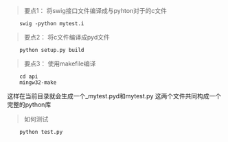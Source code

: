 
>要点1：
将swig接口文件编译成与pyhton对于的c文件  
        
        swig -python mytest.i

>要点2：
将c文件编译成pyd文件
    
        python setup.py build

>要点3：
使用makefile编译

        cd api
        mingw32-make
这样在当前目录就会生成一个_mytest.pyd和mytest.py 这两个文件共同构成一个完整的python库   


> 如何测试

        python test.py
